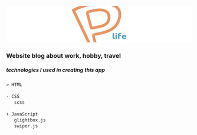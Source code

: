 ![img](https://raw.githubusercontent.com/papchenko/papchenkolife/da86d47e4f1b874a7e62a92bde2bc3a42a992063/resources/papchenkolife-logo.svg)
### Website blog about work, hobby, travel

##### technologies I used in creating this app
 ```
 > HTML
 
 - CSS
    scss
 
 + JavaScript
    glightbox.js
    swiper.js
 ```
 
 
